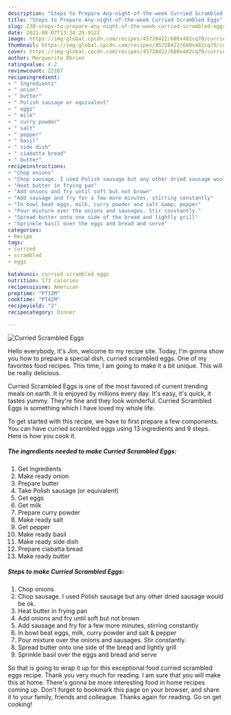 ```yaml
---
description: "Steps to Prepare Any-night-of-the-week Curried Scrambled Eggs"
title: "Steps to Prepare Any-night-of-the-week Curried Scrambled Eggs"
slug: 230-steps-to-prepare-any-night-of-the-week-curried-scrambled-eggs
date: 2021-08-07T13:34:29.912Z
image: https://img-global.cpcdn.com/recipes/45728422/680x482cq70/curried-scrambled-eggs-recipe-main-photo.jpg
thumbnail: https://img-global.cpcdn.com/recipes/45728422/680x482cq70/curried-scrambled-eggs-recipe-main-photo.jpg
cover: https://img-global.cpcdn.com/recipes/45728422/680x482cq70/curried-scrambled-eggs-recipe-main-photo.jpg
author: Marguerite Obrien
ratingvalue: 4.2
reviewcount: 22167
recipeingredient:
- " Ingredients"
- " onion"
- " butter"
- " Polish sausage or equivalent"
- " eggs"
- " milk"
- " curry powder"
- " salt"
- " pepper"
- " basil"
- " side dish"
- " ciabatta bread"
- " butter"
recipeinstructions:
- "Chop onions"
- "Chop sausage. I used Polish sausage but any other dried sausage would be ok."
- "Heat butter in frying pan"
- "Add onions and fry until soft but not brown"
- "Add sausage and fry for a few more minutes, stirring constantly"
- "In bowl beat eggs, milk, curry powder and salt &amp; pepper"
- "Pour mixture over the onions and sausages. Stir constantly."
- "Spread butter onto one side of the bread and lightly grill"
- "Sprinkle basil over the eggs and bread and serve"
categories:
- Recipe
tags:
- curried
- scrambled
- eggs

katakunci: curried scrambled eggs 
nutrition: 173 calories
recipecuisine: American
preptime: "PT32M"
cooktime: "PT42M"
recipeyield: "2"
recipecategory: Dinner

---
```



![Curried Scrambled Eggs](https://img-global.cpcdn.com/recipes/45728422/680x482cq70/curried-scrambled-eggs-recipe-main-photo.jpg)

Hello everybody, it's Jim, welcome to my recipe site. Today, I'm gonna show you how to prepare a special dish, curried scrambled eggs. One of my favorites food recipes. This time, I am going to make it a bit unique. This will be really delicious.

Curried Scrambled Eggs is one of the most favored of current trending meals on earth. It is enjoyed by millions every day. It's easy, it's quick, it tastes yummy. They're fine and they look wonderful. Curried Scrambled Eggs is something which I have loved my whole life.




To get started with this recipe, we have to first prepare a few components. You can have curried scrambled eggs using 13 ingredients and 9 steps. Here is how you cook it.

<!--inarticleads1-->

##### The ingredients needed to make Curried Scrambled Eggs:

1. Get  Ingredients
1. Make ready  onion
1. Prepare  butter
1. Take  Polish sausage (or equivalent)
1. Get  eggs
1. Get  milk
1. Prepare  curry powder
1. Make ready  salt
1. Get  pepper
1. Make ready  basil
1. Make ready  side dish
1. Prepare  ciabatta bread
1. Make ready  butter




<!--inarticleads2-->

##### Steps to make Curried Scrambled Eggs:

1. Chop onions
1. Chop sausage. I used Polish sausage but any other dried sausage would be ok.
1. Heat butter in frying pan
1. Add onions and fry until soft but not brown
1. Add sausage and fry for a few more minutes, stirring constantly
1. In bowl beat eggs, milk, curry powder and salt &amp; pepper
1. Pour mixture over the onions and sausages. Stir constantly.
1. Spread butter onto one side of the bread and lightly grill
1. Sprinkle basil over the eggs and bread and serve




So that is going to wrap it up for this exceptional food curried scrambled eggs recipe. Thank you very much for reading. I am sure that you will make this at home. There's gonna be more interesting food in home recipes coming up. Don't forget to bookmark this page on your browser, and share it to your family, friends and colleague. Thanks again for reading. Go on get cooking!
